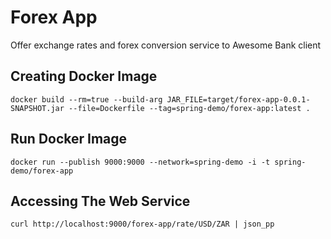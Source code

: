 Forex App
=

Offer exchange rates and forex conversion service to Awesome Bank client

Creating Docker Image
-

`docker build --rm=true --build-arg JAR_FILE=target/forex-app-0.0.1-SNAPSHOT.jar --file=Dockerfile --tag=spring-demo/forex-app:latest .`

Run Docker Image
-

`docker run --publish 9000:9000 --network=spring-demo -i -t spring-demo/forex-app`

Accessing The Web Service
-

`curl http://localhost:9000/forex-app/rate/USD/ZAR | json_pp`
 